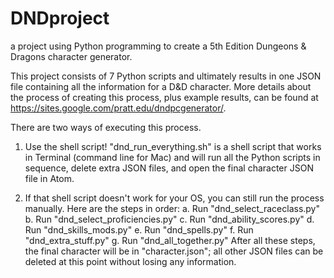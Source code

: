 # DNDproject
a project using Python programming to create a 5th Edition Dungeons &amp; Dragons character generator.

This project consists of 7 Python scripts and ultimately results in one JSON file containing all the information for a D&D character. More details about the process of creating this process, plus example results, can be found at https://sites.google.com/pratt.edu/dndpcgenerator/.

There are two ways of executing this process.

1) Use the shell script! "dnd_run_everything.sh" is a shell script that works in Terminal (command line for Mac) and will run all the Python scripts in sequence, delete extra JSON files, and open the final character JSON file in Atom.

2) If that shell script doesn't work for your OS, you can still run the process manually. Here are the steps in order:
  a. Run "dnd_select_raceclass.py"
  b. Run "dnd_select_proficiencies.py"
  c. Run "dnd_ability_scores.py"
  d. Run "dnd_skills_mods.py"
  e. Run "dnd_spells.py"
  f. Run "dnd_extra_stuff.py"
  g. Run "dnd_all_together.py"
 After all these steps, the final character will be in "character.json"; all other JSON files can be deleted at this point without losing any information.
